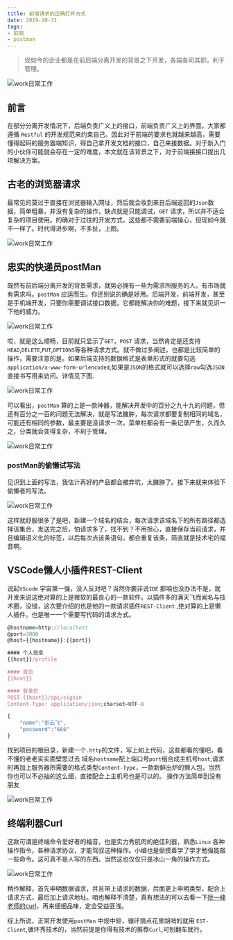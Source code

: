 ```yaml
---
title: 前端请求的正确打开方式 
date: 2019-10-31
tags:
- 前端
- postman
---
```


> 现如今的企业都是在前后端分离开发的背景之下开发，各端各司其职，利于管理。

![work日常工作](../../.vuepress/public/Work/img/work1.png)

## 前言
在部分分离开发情况下，后端负责广义上的接口，前端负责广义上的界面。大家都遵循 `Restful` 的开发规范来约束自己。因此对于前端的要求也就越来越高，需要懂得起码的服务器端知识，得自己拿开发文档的接口，自己来接数据。对于新入门的小伙伴可能就会存在一定的难度，本文就在该背景之下，对于前端接接口提出几项解决方案。

## 古老的浏览器请求
最常见的莫过于直接在浏览器输入网址，然后就会收到来自后端返回的`Json`数据，简单粗暴，并没有复杂的操作，缺点就是只能调试，`GET` 请求，所以并不适合复杂的项目使用。的确对于过往的开发方式，这些都不需要前端操心，但现如今就不一样了。时代得进步啊，不多扯，上图。

![work日常工作](../../.vuepress/public/Work/img/work2.gif)

## 忠实的快递员postMan
既然有前后端分离开发的背景需求，就势必拥有一些为需求所服务的人。有市场就有需求吗。`postMan` 应运而生。你还别说的确是好用。后端开发，前端开发，甚至是手机端开发，只要你需要调试接口数据，它都能解决你的难题，接下来就见识一下他的威力。

![work日常工作](../../.vuepress/public/Work/img/work3.gif)

哎，就是这么顺畅，目前就只显示了`GET`，`POST` 请求，当然肯定是还支持`HEAD`,`DELETE`,`PUT`,`OPTIONS`等各种请求方式。就不做过多阐述，也都是比较简单的操作，需要注意的是。如果后端支持的数据格式是表单形式的就要勾选 `application/x-www-form-urlencoded`,如果是`JSON`的格式就可以选择`raw`勾选`JSON`直接书写用来访问。详情见下图.

![work日常工作](../../.vuepress/public/Work/img/work4.gif)

可以看出，`postMan` 算的上是一款神器，能解决开发中的百分之九十九的问题，但还有百分之一百的问题无法解决，就是写法臃肿，每次请求都要复制相同的域名，可能还有相同的参数，最主要是没请求一次，菜单栏都会有一条记录产生，久而久之，分类就会变得复杂，不利于管理。

![work日常工作](../../.vuepress/public/Work/img/work5.gif)

### postMan的偷懒试写法
见识到上面的写法，我估计再好的产品都会被弃坑，太臃肿了。接下来就来体验下偷懒者的写法。

![work日常工作](../../.vuepress/public/Work/img/work6.gif)

这样就舒服很多了是吧，新建一个域名的结合，每次请求该域名下的所有路径都选择该集合，发送完之后，怕请求多了，找不到？不用担心，直接保存当前请求，并且编辑语义化的标签，以后每次点该条语句。都会重复该条，简直就是技术宅的福音啊。

## VSCode懒人小插件REST-Client
说起`VScode` 宇宙第一强，没人反对吧？当然你要非说`IDE` 那咱也没办法不是，就开发来说这绝对算的上是微软的最良心的一款软件。以插件多的满天飞而闻名与技术圈，没错，这次要介绍的也是他的一款请求插件`REST-Client` ,绝对算的上是懒人插件。也是唯一一个需要写代码的请求方式。
```javascript
@hostname=http://localhost
@port=3000
@host={{hostname}}:{{port}}

#### 个人信息
{{host}}/profile

#### 首页
{{host}}

#### 登录页
POST {{host}}/api/signin
Content-Type: application/json;charset=UTF-8

{
    "name":"彭云飞",
    "password":"666"
}
```
找到项目的根目录，新建一个`.http`的文件，写上如上代码，这些都看的懂吧，看不懂的老老实实面壁思过去
域名`hostname`配上端口号`port`组合成主机号`host`,请求时再加上服务器所需要的格式类型`Content-Type`，一款新鲜出炉的懒人包，当然你也可以不必抽的这么细，直接配合上主机号也是可以的。
操作方法简单到没有朋友

![work日常工作](../../.vuepress/public/Work/img/work7.gif)

## 终端利器Curl
这款可谓是终端命令爱好者的福音，也是实力秀肌肉的绝佳利器，熟悉`Linux` 各种操作指令，各种请求协议，才能驾驭这种操作。小编也是偷摸着学了学才勉强能敲一些命令。这可真不是人写的东西。当然这也仅仅只是冰山一角的操作方式。

![work日常工作](../../.vuepress/public/Work/img/work8.gif)

稍作解释，首先申明数据请求，并且带上请求的数据，后面更上申明类型，配合上请求方式，最后加上请求地址。咱也解释不清楚，真有想法的可以去看一下[阮一峰老师的curl](http://www.ruanyifeng.com/blog/2019/09/curl-reference.html)，再来细细品味，定会受益匪浅。

综上所说，正常开发使用`postMan` 中规中矩，循环搞点花里胡哨的就用 `EST-Client`,循环秀技术的，当然前提是你得有技术的推荐`Curl`,可别翻车就行。